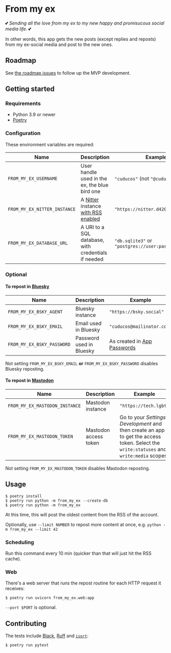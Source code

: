 # From my ex

💕 _Sending all the love from my ex to my new happy and promisucous social media life._ 💕

In other words, this app gets the new posts (except replies and reposts) from my ex-social media and post to the new ones.

## Roadmap

See [the roadmap issues](https://github.com/cuducos/from-my-ex/labels/roadmap) to follow up the MVP development.

## Getting started

### Requirements

* Python 3.9 or newer
* [Poetry](https://python-poetry.org)

### Configuration

These environment variables are required:

| Name | Description | Example |
|---|---|---|
| `FROM_MY_EX_USERNAME` | User handle used in the ex, the blue bird one | `"cuducos"` (not `"@cuducos"`) |
| `FROM_MY_EX_NITTER_INSTANCE` | A [Nitter](https://nitter.net/) instance [with RSS enabled](https://github.com/zedeus/nitter/wiki/Instances) | `"https://nitter.d420.de"` |
| `FROM_MY_EX_DATABASE_URL` | A URI to a SQL database, with credentials if needed | `"db.sqlite3"` or `"postgres://user:pass@server/db"` |

### Optional

#### To repost in [Bluesky](https://bsky.app)

| Name | Description | Example | Default value |
|---|---|---|---|
| `FROM_MY_EX_BSKY_AGENT` | Bluesky instance | `"https://bsky.social"` | `"https://bsky.social"` |
| `FROM_MY_EX_BSKY_EMAIL` | Email used in Bluesky | `"cuducos@mailinator.com"` | `None` |
| `FROM_MY_EX_BSKY_PASSWORD` | Password used in Bluesky | As created in [App Passwords](https://bsky.app/settings/app-passwords) | `None` |

Not setting `FROM_MY_EX_BSKY_EMAIL` **or** `FROM_MY_EX_BSKY_PASSWORD` disables Bluesky reposting.

#### To repost in [Mastodon](https://joinmastodon.org/)

| Name | Description | Example | Default value |
|---|---|---|---|
| `FROM_MY_EX_MASTODON_INSTANCE` | Mastodon instance | `"https://tech.lgbt"` | `"https://mastodon.social"` |
| `FROM_MY_EX_MASTODON_TOKEN` | Mastodon access token | Go to your _Settings_, _Development_ and then create an app to get the access token. Select the `write:statuses` and `write:media` scopes. | `None` |

Not setting `FROM_MY_EX_MASTODON_TOKEN` disables Mastodon reposting.

## Usage

```console
$ poetry install
$ poetry run python -m from_my_ex --create-db
$ poetry run python -m from_my_ex
```

At this time, this will post the oldest content from the RSS of the account.

Optionally, use `--limit NUMBER` to repost more content at once, e.g. `python -m from_my_ex --limit 42`

### Scheduling

Run this command every 10 min (quicker than that will just hit the RSS cache).

### Web

There's a web server that runs the repost routine for each HTTP request it receives:

```console
$ poetry run uvicorn from_my_ex.web:app
```

`--port $PORT` is optional.

## Contributing

The tests include [Black](https://black.readthedocs.io/en/stable/), [Ruff](https://docs.astral.sh/ruff/) and [`isort`](https://pycqa.github.io/isort/):

```console
$ poetry run pytest
```
